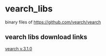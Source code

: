 # vearch_libs
binary files of https://github.com/vearch/vearch

## vearch libs download links
[vearch v.3.1.0](https://media.githubusercontent.com/media/gDreamcatcher/vearch_libs/master/bin/vearch_bin_3_1_0.tgz)
